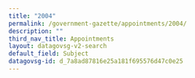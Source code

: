 ```yaml
---
title: "2004"
permalink: /government-gazette/appointments/2004/
description: ""
third_nav_title: Appointments
layout: datagovsg-v2-search
default_field: Subject
datagovsg-id: d_7a8ad87816e25a181f695576d47c0e25
---
```

